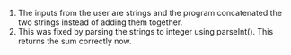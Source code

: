 1. The inputs from the user are strings and the program concatenated the two strings instead of adding them together.
2. This was fixed by parsing the strings to integer using parseInt(). This returns the sum correctly now.